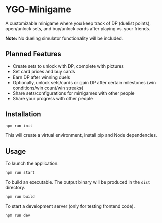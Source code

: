 # YGO-Minigame
A customizable minigame where you keep track of DP (duelist points), open/unlock sets, and buy/unlock cards after playing vs. your friends.

**Note:** No dueling simulator functionality will be included.

## Planned Features
- Create sets to unlock with DP, complete with pictures
- Set card prices and buy cards
- Earn DP after winning duels
- Optionally, unlock sets/cards or gain DP after certain milestones (win conditions/win count/win streaks)
- Share sets/configurations for minigames with other people
- Share your progress with other people

## Installation

``` bash
npm run init
```

This will create a virtual environment, install pip and Node dependencies.

## Usage

To launch the application.

``` bash
npm run start
```

To build an executable. The output binary will be produced in the `dist` directory.

``` bash
npm run build
```

To start a development server (only for testing frontend code).

``` bash
npm run dev
```